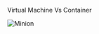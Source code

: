 Virtual Machine Vs Container


![Minion](https://drive.google.com/open?id=1ySxyJJFwx0szJSiDsio8XqKAT-IGoiO_)
